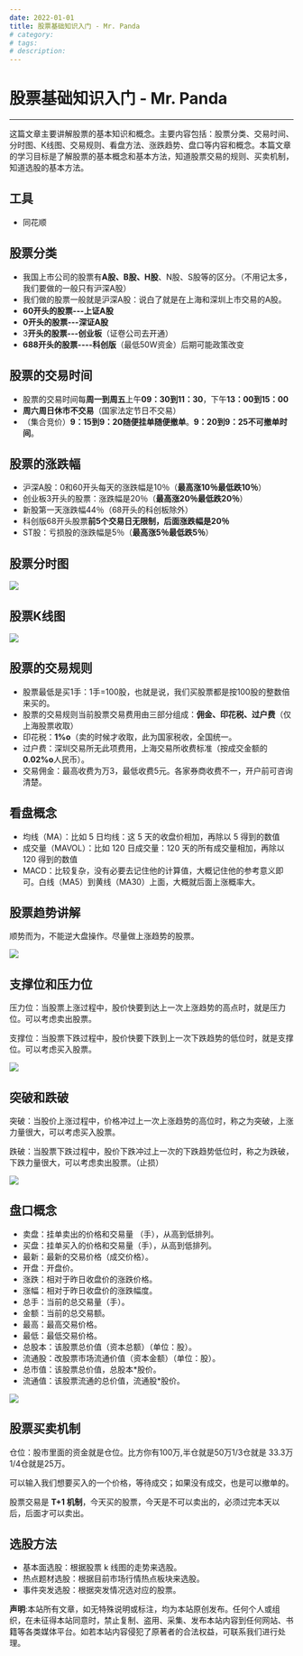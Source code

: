 ```yaml
---
date: 2022-01-01
title: 股票基础知识入门 - Mr. Panda
# category: 
# tags: 
# description:
---
```


# 股票基础知识入门 - Mr. Panda

---
这篇文章主要讲解股票的基本知识和概念。主要内容包括：股票分类、交易时间、分时图、K线图、交易规则、看盘方法、涨跌趋势、盘口等内容和概念。本篇文章的学习目标是了解股票的基本概念和基本方法，知道股票交易的规则、买卖机制，知道选股的基本方法。

## 工具

-   同花顺

## 股票分类

-   我国上市公司的股票有**A股、B股、H股**、N股、S股等的区分。（不用记太多，我们要做的一般只有沪深A股）
-   我们做的股票一般就是沪深A股：说白了就是在上海和深圳上市交易的A股。
-   **60开头的股票---上证A股**
-   **0开头的股票---深证A股**
-   3**开头的股票---创业板**（证卷公司去开通）
-   **688开头的股票----科创版**（最低50W资金）后期可能政策改变

## 股票的交易时间

-   股票的交易时间每**周一到周五**上午**09：30到11：30**，下午**13：00到15：00**
-   **周六周日休市不交易**（国家法定节日不交易）
-   （集合竞价）**9：15到9：20随便挂单随便撤单**。**9：20到9：25不可撤单时间**。

## 股票的涨跌幅

-   沪深A股：0和60开头每天的涨跌幅是10％（**最高涨10％最低跌10％**）
-   创业板3开头的股票：涨跌幅是20％（**最高涨20％最低跌20％**）
-   新股第一天涨跌幅44％（68开头的科创板除外）
-   科创版68开头股票**前5个交易日无限制，后面涨跌幅是20％**
-   ST股：亏损股的涨跌幅是5％（**最高涨5％最低跌5％**）

## 股票分时图

![](https://www.jonsam.site/wp-content/uploads/2021/12/1639059889-gupiaofenshitu.png)

## 股票K线图

![](https://www.jonsam.site/wp-content/uploads/2021/12/1639059737-temp-or8.png)

## 股票的交易规则

-   股票最低是买1手：1手=100股，也就是说，我们买股票都是按100股的整数倍来买的。
-   股票的交易规则当前股票交易费用由三部分组成：**佣金、印花税、过户费**（仅上海股票收取）
-   印花税：**1%o**（卖的时候才收取，此为国家税收，全国统一。
-   过户费：深圳交易所无此项费用，上海交易所收费标准（按成交金额的**0.02%o**人民币）。
-   交易佣金：最高收费为万3，最低收费5元。各家券商收费不一，开户前可咨询清楚。

## 看盘概念

-   均线（MA）：比如 5 日均线：这 5 天的收盘价相加，再除以 5 得到的数值
-   成交量（MAVOL）：比如 120 日成交量：120 天的所有成交量相加，再除以 120 得到的数值
-   MACD：比较复杂，没有必要去记住他的计算值，大概记住他的参考意义即可。白线（MA5）到黄线（MA30）上面，大概就后面上涨概率大。

## 股票趋势讲解

顺势而为，不能逆大盘操作。尽量做上涨趋势的股票。

![](https://www.jonsam.site/wp-content/uploads/2021/12/1639309590-image.png)

## 支撑位和压力位

压力位：当股票上涨过程中，股价快要到达上一次上涨趋势的高点时，就是压力位。可以考虑卖出股票。

支撑位：当股票下跌过程中，股价快要下跌到上一次下跌趋势的低位时，就是支撑位。可以考虑买入股票。

![](https://www.jonsam.site/wp-content/uploads/2021/12/1639309856-image.png)

## 突破和跌破

突破：当股价上涨过程中，价格冲过上一次上涨趋势的高位时，称之为突破，上涨力量很大，可以考虑买入股票。

跌破：当股票下跌过程中，股价下跌冲过上一次的下跌趋势低位时，称之为跌破，下跌力量很大，可以考虑卖出股票。（止损）

![](https://www.jonsam.site/wp-content/uploads/2021/12/1639310338-image.png)

## 盘口概念

-   卖盘：挂单卖出的价格和交易量 （手），从高到低排列。
-   买盘：挂单买入的价格和交易量（手），从高到低排列。
-   最新：最新的交易价格（成交价格）。
-   开盘：开盘价。
-   涨跌：相对于昨日收盘价的涨跌价格。
-   涨幅：相对于昨日收盘价的涨跌幅度。
-   总手：当前的总交易量（手）。
-   金额：当前的总交易额。
-   最高：最高交易价格。
-   最低：最低交易价格。
-   总股本：该股票总价值（资本总额）（单位：股）。
-   流通股：改股票市场流通价值（资本金额）（单位：股）。
-   总市值：该股票总价值，总股本\*股价。
-   流通值：该股票流通的总价值，流通股\*股价。

![](https://www.jonsam.site/wp-content/uploads/2021/12/1639311258-image.png)

## 股票买卖机制

仓位：股市里面的资金就是仓位。比方你有100万,半仓就是50万1/3仓就是 33.3万1/4仓就是25万。

可以输入我们想要买入的一个价格，等待成交；如果没有成交，也是可以撤单的。

股票交易是 **T+1 机制**，今天买的股票，今天是不可以卖出的，必须过完本天以后，后面才可以卖出。

## 选股方法

-   基本面选股：根据股票 k 线图的走势来选股。
-   热点题材选股：根据目前市场行情热点板块来选股。
-   事件突发选股：根据突发情况选对应的股票。

**声明**:本站所有文章，如无特殊说明或标注，均为本站原创发布。任何个人或组织，在未征得本站同意时，禁止复制、盗用、采集、发布本站内容到任何网站、书籍等各类媒体平台。如若本站内容侵犯了原著者的合法权益，可联系我们进行处理。
